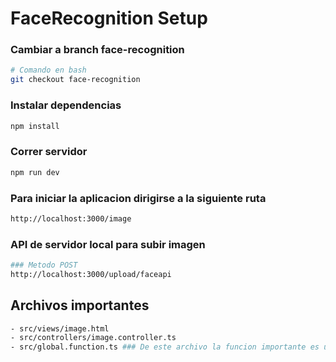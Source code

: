 # FaceRecognition Setup

### Cambiar a branch face-recognition
```bash
# Comando en bash 
git checkout face-recognition 
```

### Instalar dependencias
```bash
npm install
```

### Correr servidor
```bash
npm run dev
```

### Para iniciar la aplicacion dirigirse a la siguiente ruta
```bash
http://localhost:3000/image
```

### API de servidor local para subir imagen
```bash
### Metodo POST
http://localhost:3000/upload/faceapi
```

## Archivos importantes
```bash
- src/views/image.html
- src/controllers/image.controller.ts
- src/global.function.ts ### De este archivo la funcion importante es uploadImage
```
